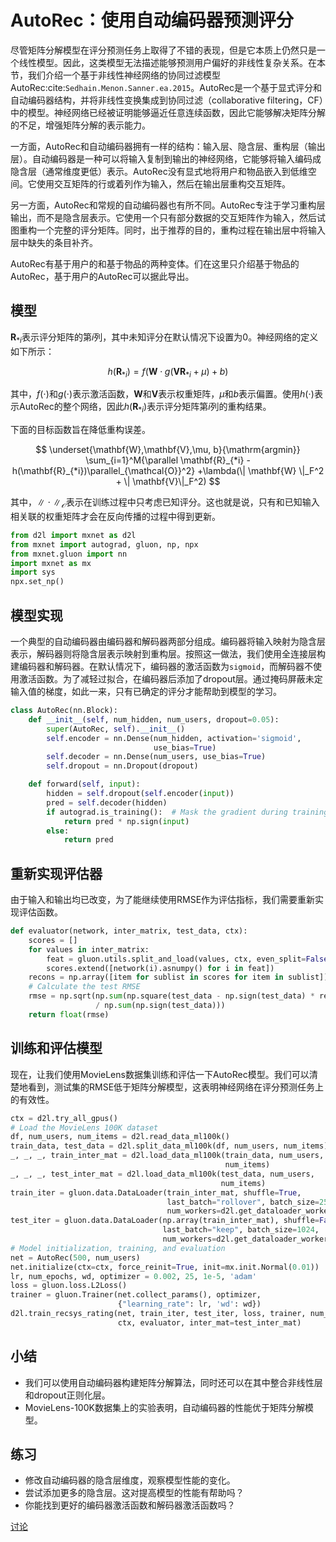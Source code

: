 # AutoRec：使用自动编码器预测评分

尽管矩阵分解模型在评分预测任务上取得了不错的表现，但是它本质上仍然只是一个线性模型。因此，这类模型无法描述能够预测用户偏好的非线性复杂关系。在本节，我们介绍一个基于非线性神经网络的协同过滤模型AutoRec:cite:`Sedhain.Menon.Sanner.ea.2015`。AutoRec是一个基于显式评分和自动编码器结构，并将非线性变换集成到协同过滤（collaborative filtering，CF）中的模型。神经网络已经被证明能够逼近任意连续函数，因此它能够解决矩阵分解的不足，增强矩阵分解的表示能力。

一方面，AutoRec和自动编码器拥有一样的结构：输入层、隐含层、重构层（输出层）。自动编码器是一种可以将输入复制到输出的神经网络，它能够将输入编码成隐含层（通常维度更低）表示。AutoRec没有显式地将用户和物品嵌入到低维空间。它使用交互矩阵的行或着列作为输入，然后在输出层重构交互矩阵。

另一方面，AutoRec和常规的自动编码器也有所不同。AutoRec专注于学习重构层输出，而不是隐含层表示。它使用一个只有部分数据的交互矩阵作为输入，然后试图重构一个完整的评分矩阵。同时，出于推荐的目的，重构过程在输出层中将输入层中缺失的条目补齐。

AutoRec有基于用户的和基于物品的两种变体。们在这里只介绍基于物品的AutoRec，基于用户的AutoRec可以据此导出。

## 模型

$\mathbf{R}_{*i}$表示评分矩阵的第$i$列，其中未知评分在默认情况下设置为0。神经网络的定义如下所示：

$$
h(\mathbf{R}_{*i}) = f(\mathbf{W} \cdot g(\mathbf{V} \mathbf{R}_{*i} + \mu) + b)
$$

其中，$f(\cdot)$和$g(\cdot)$表示激活函数，$\mathbf{W}$和$\mathbf{V}$表示权重矩阵，$\mu$和$b$表示偏置。使用$h( \cdot )$表示AutoRec的整个网络，因此$h(\mathbf{R}_{*i})$表示评分矩阵第$i$列的重构结果。

下面的目标函数旨在降低重构误差。

$$
\underset{\mathbf{W},\mathbf{V},\mu, b}{\mathrm{argmin}} \sum_{i=1}^M{\parallel \mathbf{R}_{*i} - h(\mathbf{R}_{*i})\parallel_{\mathcal{O}}^2} +\lambda(\| \mathbf{W} \|_F^2 + \| \mathbf{V}\|_F^2)
$$

其中，$\| \cdot \|_{\mathcal{O}}$表示在训练过程中只考虑已知评分。这也就是说，只有和已知输入相关联的权重矩阵才会在反向传播的过程中得到更新。

```python
from d2l import mxnet as d2l
from mxnet import autograd, gluon, np, npx
from mxnet.gluon import nn
import mxnet as mx
import sys
npx.set_np()
```

## 模型实现

一个典型的自动编码器由编码器和解码器两部分组成。编码器将输入映射为隐含层表示，解码器则将隐含层表示映射到重构层。按照这一做法，我们使用全连接层构建编码器和解码器。在默认情况下，编码器的激活函数为`sigmoid`，而解码器不使用激活函数。为了减轻过拟合，在编码器后添加了dropout层。通过掩码屏蔽未定输入值的梯度，如此一来，只有已确定的评分才能帮助到模型的学习。

```python
class AutoRec(nn.Block):
    def __init__(self, num_hidden, num_users, dropout=0.05):
        super(AutoRec, self).__init__()
        self.encoder = nn.Dense(num_hidden, activation='sigmoid',
                                use_bias=True)
        self.decoder = nn.Dense(num_users, use_bias=True)
        self.dropout = nn.Dropout(dropout)

    def forward(self, input):
        hidden = self.dropout(self.encoder(input))
        pred = self.decoder(hidden)
        if autograd.is_training():  # Mask the gradient during training
            return pred * np.sign(input)
        else:
            return pred
```

## 重新实现评估器

由于输入和输出均已改变，为了能继续使用RMSE作为评估指标，我们需要重新实现评估函数。

```python
def evaluator(network, inter_matrix, test_data, ctx):
    scores = []
    for values in inter_matrix:
        feat = gluon.utils.split_and_load(values, ctx, even_split=False)
        scores.extend([network(i).asnumpy() for i in feat])
    recons = np.array([item for sublist in scores for item in sublist])
    # Calculate the test RMSE
    rmse = np.sqrt(np.sum(np.square(test_data - np.sign(test_data) * recons))
                   / np.sum(np.sign(test_data)))
    return float(rmse)
```

## 训练和评估模型

现在，让我们使用MovieLens数据集训练和评估一下AutoRec模型。我们可以清楚地看到，测试集的RMSE低于矩阵分解模型，这表明神经网络在评分预测任务上的有效性。

```python
ctx = d2l.try_all_gpus()
# Load the MovieLens 100K dataset
df, num_users, num_items = d2l.read_data_ml100k()
train_data, test_data = d2l.split_data_ml100k(df, num_users, num_items)
_, _, _, train_inter_mat = d2l.load_data_ml100k(train_data, num_users,
                                                num_items)
_, _, _, test_inter_mat = d2l.load_data_ml100k(test_data, num_users,
                                               num_items)
train_iter = gluon.data.DataLoader(train_inter_mat, shuffle=True,
                                   last_batch="rollover", batch_size=256,
                                   num_workers=d2l.get_dataloader_workers())
test_iter = gluon.data.DataLoader(np.array(train_inter_mat), shuffle=False,
                                  last_batch="keep", batch_size=1024,
                                  num_workers=d2l.get_dataloader_workers())
# Model initialization, training, and evaluation
net = AutoRec(500, num_users)
net.initialize(ctx=ctx, force_reinit=True, init=mx.init.Normal(0.01))
lr, num_epochs, wd, optimizer = 0.002, 25, 1e-5, 'adam'
loss = gluon.loss.L2Loss()
trainer = gluon.Trainer(net.collect_params(), optimizer,
                        {"learning_rate": lr, 'wd': wd})
d2l.train_recsys_rating(net, train_iter, test_iter, loss, trainer, num_epochs,
                        ctx, evaluator, inter_mat=test_inter_mat)
```

## 小结

* 我们可以使用自动编码器构建矩阵分解算法，同时还可以在其中整合非线性层和dropout正则化层。
* MovieLens-100K数据集上的实验表明，自动编码器的性能优于矩阵分解模型。

## 练习

* 修改自动编码器的隐含层维度，观察模型性能的变化。
* 尝试添加更多的隐含层。这对提高模型的性能有帮助吗？
* 你能找到更好的编码器激活函数和解码器激活函数吗？

[讨论](https://discuss.d2l.ai/t/401)
